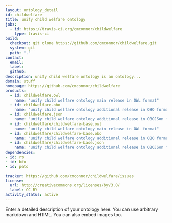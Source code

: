 ```yaml
---
layout: ontology_detail
id: childwelfare
title: unify child welfare ontology
jobs:
  - id: https://travis-ci.org/cmconnor/childwelfare
    type: travis-ci
build:
  checkout: git clone https://github.com/cmconnor/childwelfare.git
  system: git
  path: "."
contact:
  email: 
  label: 
  github: 
description: unify child welfare ontology is an ontology...
domain: stuff
homepage: https://github.com/cmconnor/childwelfare
products:
  - id: childwelfare.owl
    name: "unify child welfare ontology main release in OWL format"
  - id: childwelfare.obo
    name: "unify child welfare ontology additional release in OBO format"
  - id: childwelfare.json
    name: "unify child welfare ontology additional release in OBOJSon format"
  - id: childwelfare/childwelfare-base.owl
    name: "unify child welfare ontology main release in OWL format"
  - id: childwelfare/childwelfare-base.obo
    name: "unify child welfare ontology additional release in OBO format"
  - id: childwelfare/childwelfare-base.json
    name: "unify child welfare ontology additional release in OBOJSon format"
dependencies:
- id: ro
- id: bfo
- id: pato

tracker: https://github.com/cmconnor/childwelfare/issues
license:
  url: http://creativecommons.org/licenses/by/3.0/
  label: CC-BY
activity_status: active
---
```


Enter a detailed description of your ontology here. You can use arbitrary markdown and HTML.
You can also embed images too.

